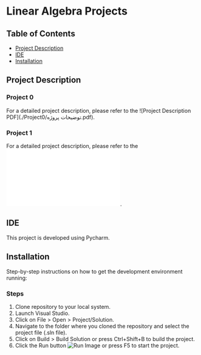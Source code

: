 # Linear Algebra Projects

## Table of Contents
- [Project Description](#project-description)
- [IDE](#ide)
- [Installation](#installation)

## Project Description

### Project 0
For a detailed project description, please refer to the ![Project Description PDF](./Project0/توضیحات پروژه.pdf).

### Project 1
For a detailed project description, please refer to the ![Project Description PDF](./Project1/LA%20Project%201.pdf).

## IDE
This project is developed using Pycharm.

## Installation
Step-by-step instructions on how to get the development environment running:

### Steps
1. Clone repository to your local system.
2. Launch Visual Studio.
3. Click on File > Open > Project/Solution.
4. Navigate to the folder where you cloned the repository and select the project file (.sln file).
5. Click on Build > Build Solution or press Ctrl+Shift+B to build the project.
6. Click the Run button ![Run Image](./Visual-Studio_Run.PNG) or press F5 to start the project.

